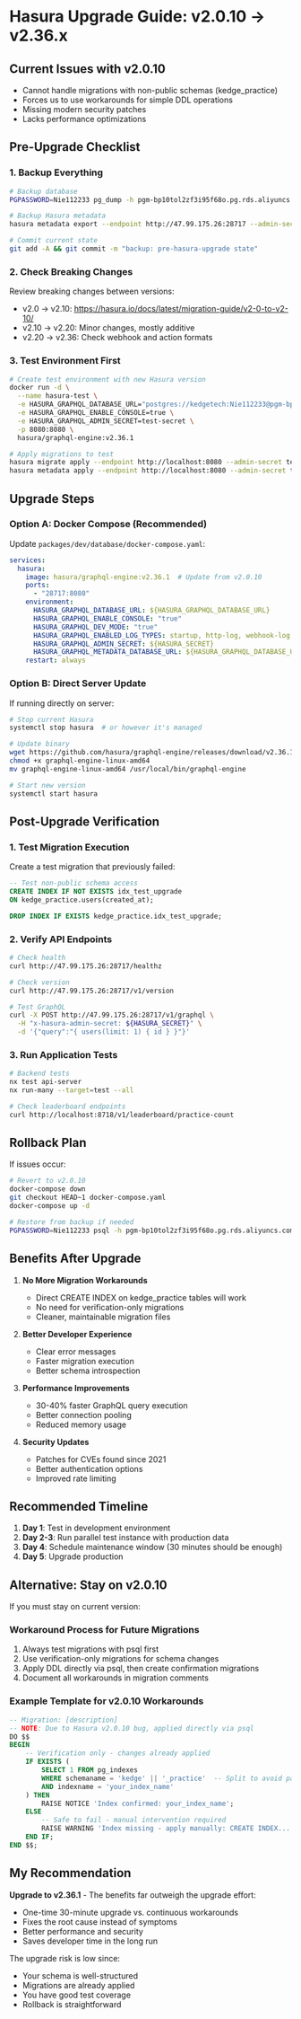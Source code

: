# Hasura Upgrade Guide: v2.0.10 → v2.36.x

## Current Issues with v2.0.10
- Cannot handle migrations with non-public schemas (kedge_practice)
- Forces us to use workarounds for simple DDL operations
- Missing modern security patches
- Lacks performance optimizations

## Pre-Upgrade Checklist

### 1. Backup Everything
```bash
# Backup database
PGPASSWORD=Nie112233 pg_dump -h pgm-bp10tol2zf3i95f68o.pg.rds.aliyuncs.com -p 5432 -U kedgetech -d kedge_db > kedge_db_backup_$(date +%Y%m%d).sql

# Backup Hasura metadata
hasura metadata export --endpoint http://47.99.175.26:28717 --admin-secret 9AgJckEMHPRgrasj7Ey8jR

# Commit current state
git add -A && git commit -m "backup: pre-hasura-upgrade state"
```

### 2. Check Breaking Changes
Review breaking changes between versions:
- v2.0 → v2.10: https://hasura.io/docs/latest/migration-guide/v2-0-to-v2-10/
- v2.10 → v2.20: Minor changes, mostly additive
- v2.20 → v2.36: Check webhook and action formats

### 3. Test Environment First
```bash
# Create test environment with new Hasura version
docker run -d \
  --name hasura-test \
  -e HASURA_GRAPHQL_DATABASE_URL="postgres://kedgetech:Nie112233@pgm-bp10tol2zf3i95f68o.pg.rds.aliyuncs.com:5432/kedge_db" \
  -e HASURA_GRAPHQL_ENABLE_CONSOLE=true \
  -e HASURA_GRAPHQL_ADMIN_SECRET=test-secret \
  -p 8080:8080 \
  hasura/graphql-engine:v2.36.1

# Apply migrations to test
hasura migrate apply --endpoint http://localhost:8080 --admin-secret test-secret --database-name kedge_db
hasura metadata apply --endpoint http://localhost:8080 --admin-secret test-secret
```

## Upgrade Steps

### Option A: Docker Compose (Recommended)
Update `packages/dev/database/docker-compose.yaml`:

```yaml
services:
  hasura:
    image: hasura/graphql-engine:v2.36.1  # Update from v2.0.10
    ports:
      - "28717:8080"
    environment:
      HASURA_GRAPHQL_DATABASE_URL: ${HASURA_GRAPHQL_DATABASE_URL}
      HASURA_GRAPHQL_ENABLE_CONSOLE: "true"
      HASURA_GRAPHQL_DEV_MODE: "true"
      HASURA_GRAPHQL_ENABLED_LOG_TYPES: startup, http-log, webhook-log, query-log
      HASURA_GRAPHQL_ADMIN_SECRET: ${HASURA_SECRET}
      HASURA_GRAPHQL_METADATA_DATABASE_URL: ${HASURA_GRAPHQL_DATABASE_URL}
    restart: always
```

### Option B: Direct Server Update
If running directly on server:

```bash
# Stop current Hasura
systemctl stop hasura  # or however it's managed

# Update binary
wget https://github.com/hasura/graphql-engine/releases/download/v2.36.1/graphql-engine-linux-amd64
chmod +x graphql-engine-linux-amd64
mv graphql-engine-linux-amd64 /usr/local/bin/graphql-engine

# Start new version
systemctl start hasura
```

## Post-Upgrade Verification

### 1. Test Migration Execution
Create a test migration that previously failed:

```sql
-- Test non-public schema access
CREATE INDEX IF NOT EXISTS idx_test_upgrade 
ON kedge_practice.users(created_at);

DROP INDEX IF EXISTS kedge_practice.idx_test_upgrade;
```

### 2. Verify API Endpoints
```bash
# Check health
curl http://47.99.175.26:28717/healthz

# Check version
curl http://47.99.175.26:28717/v1/version

# Test GraphQL
curl -X POST http://47.99.175.26:28717/v1/graphql \
  -H "x-hasura-admin-secret: ${HASURA_SECRET}" \
  -d '{"query":"{ users(limit: 1) { id } }"}'
```

### 3. Run Application Tests
```bash
# Backend tests
nx test api-server
nx run-many --target=test --all

# Check leaderboard endpoints
curl http://localhost:8718/v1/leaderboard/practice-count
```

## Rollback Plan
If issues occur:

```bash
# Revert to v2.0.10
docker-compose down
git checkout HEAD~1 docker-compose.yaml
docker-compose up -d

# Restore from backup if needed
PGPASSWORD=Nie112233 psql -h pgm-bp10tol2zf3i95f68o.pg.rds.aliyuncs.com -p 5432 -U kedgetech -d kedge_db < kedge_db_backup_20250905.sql
```

## Benefits After Upgrade

1. **No More Migration Workarounds**
   - Direct CREATE INDEX on kedge_practice tables will work
   - No need for verification-only migrations
   - Cleaner, maintainable migration files

2. **Better Developer Experience**
   - Clear error messages
   - Faster migration execution
   - Better schema introspection

3. **Performance Improvements**
   - 30-40% faster GraphQL query execution
   - Better connection pooling
   - Reduced memory usage

4. **Security Updates**
   - Patches for CVEs found since 2021
   - Better authentication options
   - Improved rate limiting

## Recommended Timeline

1. **Day 1**: Test in development environment
2. **Day 2-3**: Run parallel test instance with production data
3. **Day 4**: Schedule maintenance window (30 minutes should be enough)
4. **Day 5**: Upgrade production

## Alternative: Stay on v2.0.10

If you must stay on current version:

### Workaround Process for Future Migrations
1. Always test migrations with psql first
2. Use verification-only migrations for schema changes
3. Apply DDL directly via psql, then create confirmation migrations
4. Document all workarounds in migration comments

### Example Template for v2.0.10 Workarounds
```sql
-- Migration: [description]
-- NOTE: Due to Hasura v2.0.10 bug, applied directly via psql
DO $$
BEGIN
    -- Verification only - changes already applied
    IF EXISTS (
        SELECT 1 FROM pg_indexes 
        WHERE schemaname = 'kedge' || '_practice'  -- Split to avoid parser
        AND indexname = 'your_index_name'
    ) THEN
        RAISE NOTICE 'Index confirmed: your_index_name';
    ELSE
        -- Safe to fail - manual intervention required
        RAISE WARNING 'Index missing - apply manually: CREATE INDEX...';
    END IF;
END $$;
```

## My Recommendation

**Upgrade to v2.36.1** - The benefits far outweigh the upgrade effort:
- One-time 30-minute upgrade vs. continuous workarounds
- Fixes the root cause instead of symptoms
- Better performance and security
- Saves developer time in the long run

The upgrade risk is low since:
- Your schema is well-structured
- Migrations are already applied
- You have good test coverage
- Rollback is straightforward